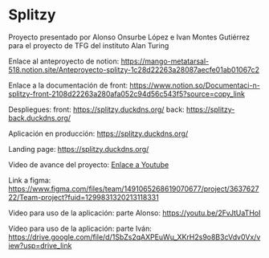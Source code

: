 # Splitzy
Proyecto presentado por Alonso Onsurbe López e Ivan Montes Gutiérrez para el proyecto de TFG del instituto Alan Turing


Enlace al anteproyecto de notion: 
https://mango-metatarsal-518.notion.site/Anteproyecto-splitzy-1c28d22263a28087aecfe01ab01067c2

Enlace a la documentación de front:
https://www.notion.so/Documentaci-n-splitzy-front-2108d22263a280afa052c94d56c543f5?source=copy_link

Despliegues:
front: https://splitzy.duckdns.org/
back: https://splitzy-back.duckdns.org/

Aplicación en producción: https://splitzy.duckdns.org/

Landing page:
https://splitzy.duckdns.org/

Video de avance del proyecto:
[Enlace a Youtube](https://youtu.be/Sf8EIQ-Qa7Q?si=8mSXn9jmWGfuhWeN)

Link a figma: https://www.figma.com/files/team/1491065268619070677/project/363762722/Team-project?fuid=1299831320213118331

Video para uso de la aplicación:
parte Alonso:
https://youtu.be/2FvJtUaTHoI

Vídeo para uso de la aplicación:
parte Iván:
https://drive.google.com/file/d/1SbZs2qAXPEuWu_XKrH2s9o8B3cVdv0Vx/view?usp=drive_link
